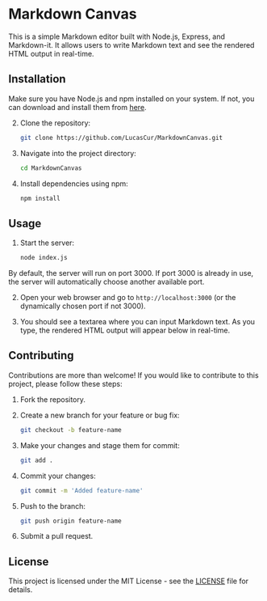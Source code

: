 # Markdown Canvas

This is a simple Markdown editor built with Node.js, Express, and Markdown-it. It allows users to write Markdown text and see the rendered HTML output in real-time.

## Installation

Make sure you have Node.js and npm installed on your system. If not, you can download and install them from [here](https://nodejs.org/).

2. Clone the repository:

   ```bash
   git clone https://github.com/LucasCur/MarkdownCanvas.git
   ```

3. Navigate into the project directory:

   ```bash
   cd MarkdownCanvas
   ```

4. Install dependencies using npm:

   ```bash
   npm install
   ```

## Usage

1. Start the server:

   ```bash
   node index.js
   ```

By default, the server will run on port 3000. If port 3000 is already in use, the server will automatically choose another available port.

2. Open your web browser and go to `http://localhost:3000` (or the dynamically chosen port if not 3000).

3. You should see a textarea where you can input Markdown text. As you type, the rendered HTML output will appear below in real-time.

## Contributing

Contributions are more than welcome! If you would like to contribute to this project, please follow these steps:

1. Fork the repository.

2. Create a new branch for your feature or bug fix:

   ```bash
   git checkout -b feature-name
   ```

3. Make your changes and stage them for commit:

   ```bash
   git add .
   ```

4. Commit your changes:

   ```bash
   git commit -m 'Added feature-name'
   ```

4. Push to the branch:

   ```bash
   git push origin feature-name
   ```

5. Submit a pull request.

## License

This project is licensed under the MIT License - see the [LICENSE](https://github.com/LucasCur/MarkdownCanvas/blob/main/LICENSE) file for details.
